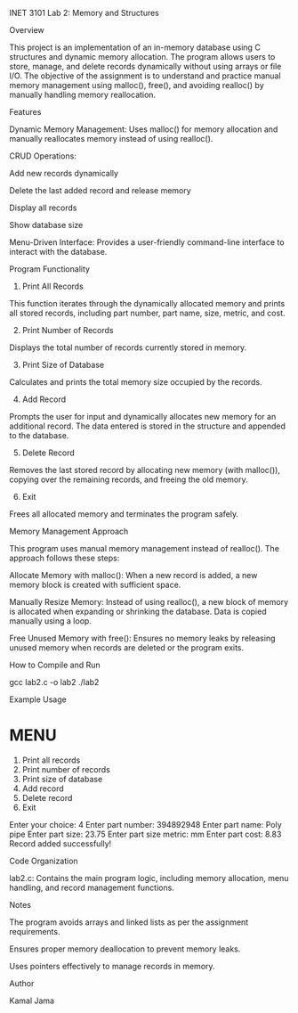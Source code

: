 INET 3101 Lab 2: Memory and Structures

Overview

This project is an implementation of an in-memory database using C structures and dynamic memory allocation. The program allows users to store, manage, and delete records dynamically without using arrays or file I/O. The objective of the assignment is to understand and practice manual memory management using malloc(), free(), and avoiding realloc() by manually handling memory reallocation.

Features

Dynamic Memory Management: Uses malloc() for memory allocation and manually reallocates memory instead of using realloc().

CRUD Operations:

Add new records dynamically

Delete the last added record and release memory

Display all records

Show database size

Menu-Driven Interface: Provides a user-friendly command-line interface to interact with the database.

Program Functionality

1. Print All Records

This function iterates through the dynamically allocated memory and prints all stored records, including part number, part name, size, metric, and cost.

2. Print Number of Records

Displays the total number of records currently stored in memory.

3. Print Size of Database

Calculates and prints the total memory size occupied by the records.

4. Add Record

Prompts the user for input and dynamically allocates new memory for an additional record. The data entered is stored in the structure and appended to the database.

5. Delete Record

Removes the last stored record by allocating new memory (with malloc()), copying over the remaining records, and freeing the old memory.

6. Exit

Frees all allocated memory and terminates the program safely.

Memory Management Approach

This program uses manual memory management instead of realloc(). The approach follows these steps:

Allocate Memory with malloc(): When a new record is added, a new memory block is created with sufficient space.

Manually Resize Memory: Instead of using realloc(), a new block of memory is allocated when expanding or shrinking the database. Data is copied manually using a loop.

Free Unused Memory with free(): Ensures no memory leaks by releasing unused memory when records are deleted or the program exits.

How to Compile and Run

gcc lab2.c -o lab2
./lab2

Example Usage

MENU
=======
1. Print all records
2. Print number of records
3. Print size of database
4. Add record
5. Delete record
6. Exit

Enter your choice: 4
Enter part number: 394892948
Enter part name: Poly pipe
Enter part size: 23.75
Enter part size metric: mm
Enter part cost: 8.83
Record added successfully!

Code Organization

lab2.c: Contains the main program logic, including memory allocation, menu handling, and record management functions.

Notes

The program avoids arrays and linked lists as per the assignment requirements.

Ensures proper memory deallocation to prevent memory leaks.

Uses pointers effectively to manage records in memory.

Author

Kamal Jama
